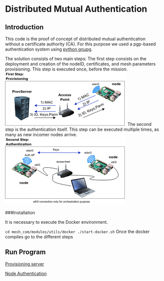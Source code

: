 # Distributed Mutual Authentication

## Introduction

This code is the proof of concept of distributed mutual authentication without a certificate authority (CA).
For this purpose we used a pgp-based authentication system using [python gnupg](https://gnupg.readthedocs.io/en/0.4.7/#). 

The solution consists of two main steps:
The first step consists on the deployment and creation of the nodeID, certificates, and mesh parameters provisioning. This step is executed once, before the mission.
![first step](images/first-step.png)
The second step is the authentication itself. This step can be executed multiple times, as many as new incomer nodes arrive.
![second step](images/second-step.png)



###Installation 

It is necessary to execute the Docker environment.

`
cd mesh_com/modules/utils/docker
./start-docker.sh
`
Once the docker compiles go to the different steps

## Run Program
 
[Provisioning server](provServer/Readme.md)

[Node Authentication](nodeAu/Readme.md)